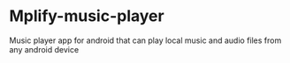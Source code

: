 # Mplify-music-player
Music player app for android that can play local music and audio files from any android device
